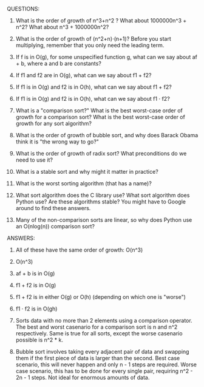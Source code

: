 QUESTIONS:

1. What is the order of growth of  n^3+n^2 ? What about 1000000n^3 + n^2? What about n^3 + 1000000n^2?

2. What is the order of growth of (n^2+n)⋅(n+1)? Before you start multiplying, remember that you only need the leading term.

3. If f is in O(g), for some unspecified function g, what can we say about af + b, where a and b are constants?

4. If f1 and f2 are in O(g), what can we say about f1 + f2?

5. If f1 is in O(g) and f2 is in O(h), what can we say about f1 + f2?

6. If f1 is in O(g) and f2 is in O(h), what can we say about f1 ⋅ f2?

7. What is a "comparison sort?" What is the best worst-case order of growth for a comparison sort? What is the best worst-case order of growth for any sort algorithm?

8. What is the order of growth of bubble sort, and why does Barack Obama think it is "the wrong way to go?"

9. What is the order of growth of radix sort? What preconditions do we need to use it?

10. What is a stable sort and why might it matter in practice?

11. What is the worst sorting algorithm (that has a name)?

12. What sort algorithm does the C library use? What sort algorithm does Python use? Are these algorithms stable? You might have to Google around to find these answers.

13. Many of the non-comparison sorts are linear, so why does Python use an  O(nlog(n))  comparison sort?

ANSWERS:

1. All of these have the same order of growth: O(n^3)

2. O(n^3)

3. af + b is in O(g)

4. f1 + f2 is in O(g)

5. f1 + f2 is in either O(g) or O(h) (depending on which one is "worse")

6. f1 ⋅ f2 is in O(gh)

7. Sorts data with no more than 2 elements using a comparison operator. The best and worst casenario for a comparison sort is n and n^2 respectively. Same is true for all sorts, except the worse casenario possible is n^2 * k.

8. Bubble sort involves taking every adjacent pair of data and swapping them if the first piece of data is larger than the second. Best case scenario, this will never happen and only n - 1 steps are required. Worse case scenario, this has to be done for every single pair, requiring n^2 - 2n - 1 steps. Not ideal for enormous amounts of data.



